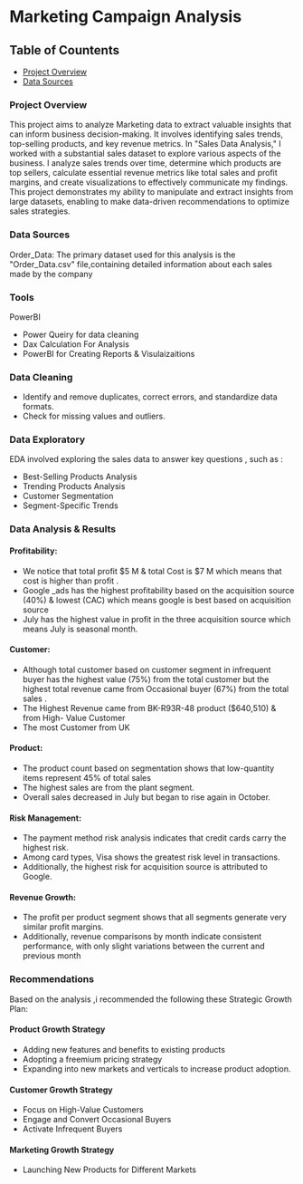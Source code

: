 # Marketing Campaign Analysis

## Table of Countents 

-  [Project Overview](#Project-Overview)
-  [Data Sources](#Data-Sources)

### Project Overview
This project aims to analyze Marketing data to extract valuable insights that can inform business decision-making. It involves identifying sales trends, top-selling products, and key revenue metrics.
 In "Sales Data Analysis," I worked with a substantial sales dataset to explore various aspects of the business.
 l analyze sales trends over time, determine which products are top sellers, calculate essential revenue metrics like total sales and profit margins, and create visualizations to effectively communicate my findings. 
 This project demonstrates my ability to manipulate and extract insights from large datasets, enabling  to make data-driven recommendations to optimize sales strategies.

### Data Sources

Order_Data: The primary dataset used for this analysis is the "Order_Data.csv" file,containing detailed information about each sales made by the company


### Tools 

PowerBI 
- Power Queiry for data cleaning
- Dax Calculation For Analysis
- PowerBI for Creating Reports & Visulaizaitions

### Data Cleaning

 - Identify and remove duplicates, correct errors, and standardize data formats.
 - Check for missing values and outliers. 

### Data Exploratory 

EDA involved exploring the sales data to answer key questions , such as :
- Best-Selling Products Analysis
- Trending Products Analysis
- Customer Segmentation
- Segment-Specific Trends

### Data Analysis & Results 

#### Profitability:
- We notice that total profit $5 M & total Cost is $7 M  which means  that cost is higher than profit .
- Google _ads has the highest profitability  based on the acquisition source (40%)  & lowest (CAC)  which means google is best  based on acquisition source 
- July has the highest value in profit in the three acquisition source   which means  July is seasonal month.

#### Customer:
- Although total customer based on customer segment in infrequent buyer has the highest value (75%) from the total customer  but  the highest total revenue came  from Occasional buyer (67%) from the total sales .
- The Highest Revenue came from BK-R93R-48  product ($640,510)  & from High- Value Customer 
- The most Customer from UK

#### Product:
- The product count based on segmentation shows that low-quantity items represent 45% of total sales
- The highest sales are from the plant segment.
- Overall sales decreased in July but began to rise again in October.

#### Risk Management: 
- The payment method risk analysis indicates that credit cards carry the highest risk.
-  Among card types, Visa shows the greatest risk level in transactions. 
- Additionally, the highest risk for acquisition source is attributed to Google.

#### Revenue Growth:
- The profit per product segment shows that all segments generate very similar profit margins.
- Additionally, revenue comparisons by month indicate consistent performance, with only slight variations between the current and previous month


### Recommendations 

Based on the analysis ,i recommended the following these Strategic Growth Plan:

#### Product Growth Strategy 

- Adding new features and benefits to existing products
- Adopting a freemium pricing strategy
- Expanding into new markets and verticals to increase product adoption.
#### Customer Growth Strategy

- Focus on High-Value Customers
- Engage and Convert Occasional Buyers
- Activate Infrequent Buyers
  
#### Marketing Growth Strategy
- Launching New Products for Different Markets
  











  



  











